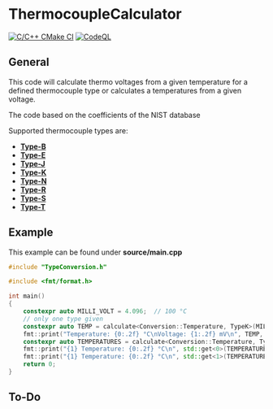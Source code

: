# ThermocoupleCalculator

[![C/C++ CMake CI](https://github.com/StephanKa/ThermocoupleCalculator/actions/workflows/build_cmake.yml/badge.svg)](https://github.com/StephanKa/ThermocoupleCalculator/actions/workflows/build_cmake.yml)
[![CodeQL](https://github.com/StephanKa/ThermocoupleCalculator/actions/workflows/codeql-analysis.yml/badge.svg)](https://github.com/StephanKa/ThermocoupleCalculator/actions/workflows/codeql-analysis.yml)

## General

This code will calculate thermo voltages from a given temperature for a defined thermocouple type or calculates a temperatures from a given voltage.

The code based on the coefficients of the NIST database

Supported thermocouple types are:

- **[Type-B](https://srdata.nist.gov/its90/download/type_b.tab)**
- **[Type-E](https://srdata.nist.gov/its90/download/type_e.tab)**
- **[Type-J](https://srdata.nist.gov/its90/download/type_j.tab)**
- **[Type-K](https://srdata.nist.gov/its90/download/type_k.tab)**
- **[Type-N](https://srdata.nist.gov/its90/download/type_n.tab)**
- **[Type-R](https://srdata.nist.gov/its90/download/type_r.tab)**
- **[Type-S](https://srdata.nist.gov/its90/download/type_s.tab)**
- **[Type-T](https://srdata.nist.gov/its90/download/type_t.tab)**

## Example

This example can be found under **source/main.cpp**

```c++
#include "TypeConversion.h"

#include <fmt/format.h>

int main()
{
    constexpr auto MILLI_VOLT = 4.096;  // 100 °C
    // only one type given
    constexpr auto TEMP = calculate<Conversion::Temperature, TypeK>(MILLI_VOLT);
    fmt::print("Temperature: {0:.2f} °C\nVoltage: {1:.2f} mV\n", TEMP, calculate<Conversion::Voltage, TypeK>(TEMP));
    constexpr auto TEMPERATURES = calculate<Conversion::Temperature, TypeK, TypeT>(MILLI_VOLT);
    fmt::print("{1} Temperature: {0:.2f} °C\n", std::get<0>(TEMPERATURES), TypeK::NAME);
    fmt::print("{1} Temperature: {0:.2f} °C\n", std::get<1>(TEMPERATURES), TypeT::NAME);
    return 0;
}
```

## To-Do
